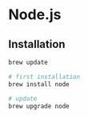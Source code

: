 # Node.js

## Installation

```bash
brew update

# first installation
brew install node

# update
brew upgrade node
```

